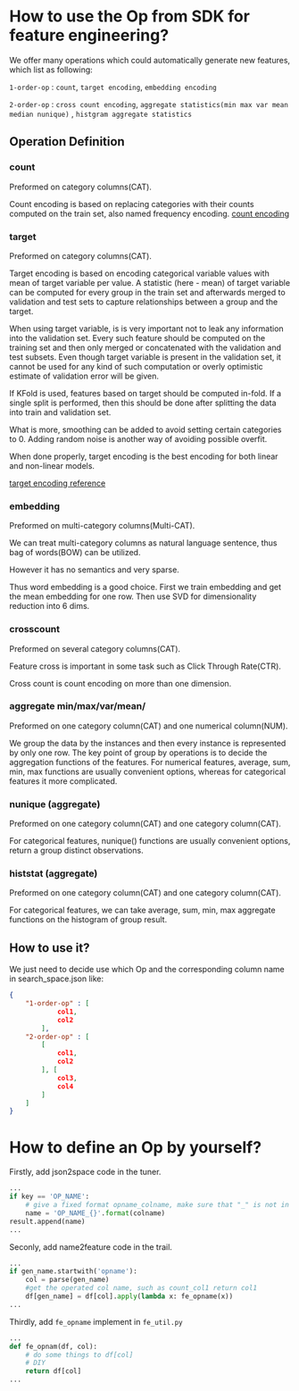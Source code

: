 # How to use the Op from SDK for feature engineering?

We offer many operations which could automatically generate new features, which list as following:

`1-order-op` : 
`count`, `target encoding`, `embedding encoding`

`2-order-op` :
`cross count encoding`, `aggregate statistics(min max var mean median nunique)` , `histgram aggregate statistics`

## Operation Definition

### count
Preformed on category columns(CAT).

Count encoding is based on replacing categories with their counts computed on the train set, also named frequency encoding.
[count encoding](https://wrosinski.github.io/fe_categorical_encoding/)

### target
Preformed on category columns(CAT).

Target encoding is based on encoding categorical variable values with mean of target variable per value. A statistic (here - mean) of target variable can be computed for every group in the train set and afterwards merged to validation and test sets to capture relationships between a group and the target.

When using target variable, is is very important not to leak any information into the validation set. Every such feature should be computed on the training set and then only merged or concatenated with the validation and test subsets. Even though target variable is present in the validation set, it cannot be used for any kind of such computation or overly optimistic estimate of validation error will be given.

If KFold is used, features based on target should be computed in-fold. If a single split is performed, then this should be done after splitting the data into train and validation set.

What is more, smoothing can be added to avoid setting certain categories to 0. Adding random noise is another way of avoiding possible overfit.

When done properly, target encoding is the best encoding for both linear and non-linear models.

[target encoding reference](https://wrosinski.github.io/fe_categorical_encoding/)

### embedding
Preformed on multi-category columns(Multi-CAT).

We can treat multi-category columns as natural language sentence, thus bag of words(BOW) can be utilized.

However it has no semantics and very sparse.

Thus word embedding is a good choice. First we train embedding and get the mean embedding for one row. Then use SVD for dimensionality reduction into 6 dims.

### crosscount
Preformed on several category columns(CAT).

Feature cross is important in some task such as Click Through Rate(CTR). 

Cross count is count encoding on more than one dimension.


### aggregate min/max/var/mean/
Preformed on one category column(CAT) and one numerical column(NUM). 

We group the data by the instances and then every instance is represented by only one row. The key point of group by operations is to decide the aggregation functions of the features. For numerical features, average, sum, min, max functions are usually convenient options, whereas for categorical features it more complicated.

### nunique (aggregate)
Preformed on one category column(CAT) and one category column(CAT).

For categorical features, nunique() functions are usually convenient options, return a group distinct observations.

### histstat (aggregate) 
Preformed on one category column(CAT) and one category column(CAT).

For categorical features, we can take average, sum, min, max aggregate functions on the histogram of group result.

## How to use it?
We just need to decide use which Op and the corresponding column name in search_space.json like:

```json
{
    "1-order-op" : [
            col1,
            col2
        ],
    "2-order-op" : [
        [
            col1,
            col2
        ], [
            col3, 
            col4
        ]
    ]
}
```

# How to define an Op by yourself?



Firstly, add json2space code in the tuner. 
```python
...
if key == 'OP_NAME':
    # give a fixed format opname_colname, make sure that "_" is not in column name.
    name = 'OP_NAME_{}'.format(colname)
result.append(name)
...	
```

Seconly, add name2feature code in the trail.

```python
...
if gen_name.startwith('opname'):
    col = parse(gen_name) 
    #get the operated col name, such as count_col1 return col1
    df[gen_name] = df[col].apply(lambda x: fe_opname(x))
...
```

Thirdly, add `fe_opname` implement in `fe_util.py`
```python
...
def fe_opnam(df, col):
    # do some things to df[col]
    # DIY
    return df[col]
...
```